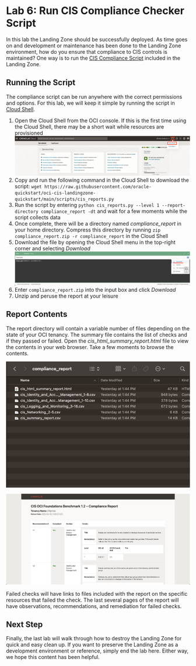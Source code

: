 # Lab 6: Run CIS Compliance Checker Script

In this lab the Landing Zone should be successfully deployed. As time goes on and development or maintenance has been done to the Landing Zone environment, how do you ensure that compliance to CIS controls is maintained? One way is to run the [CIS Compliance Script](https://github.com/oracle-quickstart/oci-cis-landingzone-quickstart/blob/main/compliance-script.md) included in the Landing Zone.

## Running the Script

The compliance script can be run anywhere with the correct permissions and options. For this lab, we will keep it simple by running the script in [Cloud Shell](https://docs.oracle.com/en-us/iaas/Content/API/Concepts/devcloudshellintro.htm#Cloud_Shell).

1. Open the Cloud Shell from the OCI console. If this is the first time using the Cloud Shell, there may be a short wait while resources are provisioned ![Cloud Shell Icon](images/cloud_shell.png "Cloud Shell Location")
2. Copy and run the following command in the Cloud Shell to download the script: `wget https://raw.githubusercontent.com/oracle-quickstart/oci-cis-landingzone-quickstart/main/scripts/cis_reports.py`
3. Run the script by entering `python cis_reports.py --level 1 --report-directory compliance_report -dt` and wait for a few moments while the script collects data
4. Once complete, there will be a directory named *compliance_report* in your home directory. Compress this directory by running `zip compliance_report.zip -r compliance_report` in the Cloud Shell
5. Download the file by opening the Cloud Shell menu in the top-right corner and selecting *Download* ![Cloud Shell Menu](images/compliance_download-1.png "Cloud Shell Menu")
6. Enter `compliance_report.zip` into the input box and click *Download*
7. Unzip and peruse the report at your leisure

## Report Contents

The report directory will contain a variable number of files depending on the state of your OCI tenancy. The summary file contains the list of checks and if they passed or failed. Open the *cis_html_summary_report.html* file to view the contents in your web browser. Take a few moments to browse the contents.

![Report Directory](images/report_contents.png "Report directory content")

![Summary Report](images/summary_report.png "Summary report")

Failed checks will have links to files included with the report on the specific resources that failed the check. The last several pages of the report will have observations, recommendations, and remediation for failed checks.

## Next Step

Finally, the last lab will walk through how to destroy the Landing Zone for quick and easy clean up. If you want to preserve the Landing Zone as a development environment or reference, simply end the lab here. Either way, we hope this content has been helpful.
